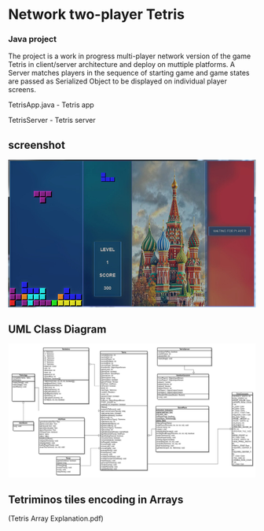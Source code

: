 # Network two-player Tetris

### Java project

The project is a work in progress multi-player network version of the game Tetris in client/server
architecture and deploy on muttiple platforms. A Server matches players in the sequence of starting game and game states are passed as Serialized Object to be displayed on individual player screens.

TetrisApp.java - Tetris app

TetrisServer - Tetris server


## screenshot
![Two Player network Tetris game](screenshot.jpg "Two Player network Tetris game")

## UML Class Diagram
![Tetris game UML Class Diagram](uml.png "Tetris game UML Class Diagram")

## Tetriminos tiles encoding in Arrays
(Tetris Array Explanation.pdf)
